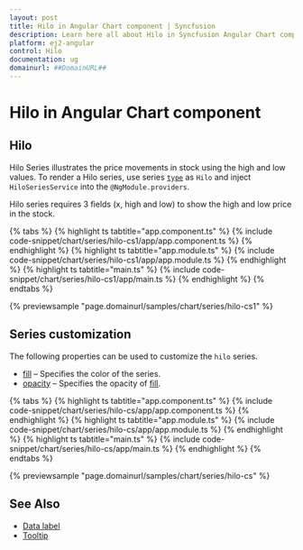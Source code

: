 ```yaml
---
layout: post
title: Hilo in Angular Chart component | Syncfusion
description: Learn here all about Hilo in Syncfusion Angular Chart component of Syncfusion Essential JS 2 and more.
platform: ej2-angular
control: Hilo
documentation: ug
domainurl: ##DomainURL##
---
```


# Hilo in Angular Chart component

## Hilo

Hilo Series illustrates the price movements in stock using the high and low values.
To render a Hilo series, use series [`type`](https://ej2.syncfusion.com/angular/documentation/api/chart/seriesDirective/#type) as `Hilo` and inject `HiloSeriesService` into the `@NgModule.providers`.

Hilo series requires 3 fields (x, high and low) to show the high and low price in the stock.

{% tabs %}
{% highlight ts tabtitle="app.component.ts" %}
{% include code-snippet/chart/series/hilo-cs1/app/app.component.ts %}
{% endhighlight %}
{% highlight ts tabtitle="app.module.ts" %}
{% include code-snippet/chart/series/hilo-cs1/app/app.module.ts %}
{% endhighlight %}
{% highlight ts tabtitle="main.ts" %}
{% include code-snippet/chart/series/hilo-cs1/app/main.ts %}
{% endhighlight %}
{% endtabs %}
  
{% previewsample "page.domainurl/samples/chart/series/hilo-cs1" %}

## Series customization

The following properties can be used to customize the `hilo` series.

* [fill](https://ej2.syncfusion.com/angular/documentation/api/chart/seriesModel/#fill) – Specifies the color of the series.
* [opacity](https://ej2.syncfusion.com/angular/documentation/api/chart/seriesModel/#opacity) – Specifies the opacity of [fill](https://ej2.syncfusion.com/angular/documentation/api/chart/seriesModel/#fill).

{% tabs %}
{% highlight ts tabtitle="app.component.ts" %}
{% include code-snippet/chart/series/hilo-cs/app/app.component.ts %}
{% endhighlight %}
{% highlight ts tabtitle="app.module.ts" %}
{% include code-snippet/chart/series/hilo-cs/app/app.module.ts %}
{% endhighlight %}
{% highlight ts tabtitle="main.ts" %}
{% include code-snippet/chart/series/hilo-cs/app/main.ts %}
{% endhighlight %}
{% endtabs %}
  
{% previewsample "page.domainurl/samples/chart/series/hilo-cs" %}

## See Also

* [Data label](../data-labels/)
* [Tooltip](../tool-tip/)